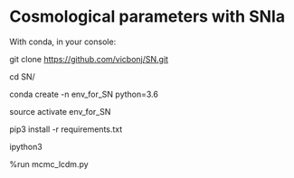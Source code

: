 # Cosmological parameters with SNIa

With conda, in your console:

git clone https://github.com/vicbonj/SN.git

cd SN/

conda create -n env_for_SN python=3.6

source activate env_for_SN

pip3 install -r requirements.txt

ipython3

%run mcmc_lcdm.py
